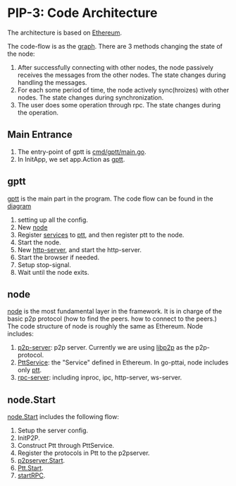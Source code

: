 PIP-3: Code Architecture
==========

The architecture is based on [Ethereum](https://github.com/ethereum/go-ethereum).

The code-flow is as the [graph](https://docs.google.com/presentation/d/1SZvkeTeP6TtfURnftQeLJcqX-9G6xtqrtkC_wht8Ol0/edit#slide=id.g4a295333bc_0_0).
There are 3 methods changing the state of the node:

1. After successfully connecting with other nodes, the node passively receives the messages from the other nodes. The state changes during handling the messages.
2. For each some period of time, the node actively sync(hroizes) with other nodes. The state changes during synchronization.
3. The user does some operation through rpc. The state changes during the operation.

Main Entrance
-----

1. The entry-point of gptt is [cmd/gptt/main.go](https://github.com/ailabstw/go-pttai/blob/master/cmd/gptt/main.go).
2. In InitApp, we set app.Action as [gptt](https://github.com/ailabstw/go-pttai/blob/master/cmd/gptt/gptt.go).

gptt
-----

[gptt](https://github.com/ailabstw/go-pttai/blob/master/cmd/gptt/gptt.go) is the main part in the program. The code flow can be found in the [diagram](https://docs.google.com/presentation/d/1SZvkeTeP6TtfURnftQeLJcqX-9G6xtqrtkC_wht8Ol0/edit#slide=id.g4bd99c2917_4_22)

1. setting up all the config.
2. New [node](https://github.com/ailabstw/go-pttai/blob/master/node/node.go)
3. Register [services](https://github.com/ailabstw/go-pttai/blob/master/service/service.go) to [ptt](https://github.com/ailabstw/go-pttai/blob/master/service/ptt.go), and then register ptt to the node.
4. Start the node.
5. New [http-server](https://github.com/ailabstw/go-pttai/blob/master/ptthttp/server.go), and start the http-server.
6. Start the browser if needed.
7. Setup stop-signal.
8. Wait until the node exits.

node
-----

[node](https://github.com/ailabstw/go-pttai/blob/master/node/node.go) is the most fundamental layer in the framework. It is in charge of the basic p2p protocol (how to find the peers. how to connect to the peers.) The code structure of node is roughly the same as Ethereum. Node includes:

1. [p2p-server](https://github.com/ailabstw/go-pttai/blob/master/p2p/server.go): p2p server. Currently we are using [libp2p](https://github.com/libp2p/go-libp2p) as the p2p-protocol.
2. [PttService](https://github.com/ailabstw/go-pttai/blob/master/service/ptt_service.go): the "Service" defined in Ethereum. In go-pttai, node includes only [ptt](https://github.com/ailabstw/go-pttai/blob/master/service/ptt.go).
3. [rpc-server](https://github.com/ailabstw/go-pttai/blob/master/rpc/server.go): including inproc, ipc, http-server, ws-server.

node.Start
-----

[node.Start](https://github.com/ailabstw/go-pttai/blob/master/node/node.go) includes the following flow:

1. Setup the server config.
2. InitP2P.
3. Construct Ptt through PttService.
4. Register the protocols in Ptt to the p2pserver.
5. [p2pserver.Start](https://github.com/ailabstw/go-pttai/blob/master/p2p/server.go).
6. [Ptt.Start](https://github.com/ailabstw/go-pttai/blob/master/service/ptt.go).
7. [startRPC](https://github.com/ailabstw/go-pttai/blob/master/node/node.go).
